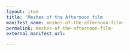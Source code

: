 ```yaml
---
layout: item
title: 'Meshes of the Afternoon film '
manifest_name: meshes-of-the-afternoon-film-
permalink: meshes-of-the-afternoon-film-
external_manifest_url: 

---
```

<!-- Add an essay or interpretive material below this line,
using HTML or markdown.  Do not modify this file above this line -->
